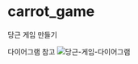 # carrot_game
당근 게임 만들기


다이어그램 참고
![당근-게임-다이어그램](https://user-images.githubusercontent.com/51257576/208620826-348952e8-0028-45fb-ac84-da7e28939c5d.png)

